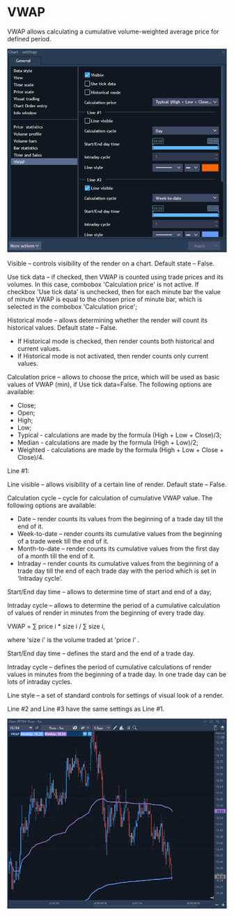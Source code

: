 # VWAP

VWAP allows calculating a cumulative volume-weighted average price for defined period.

![](../../../../.gitbook/assets/10-4.png)

Visible – controls visibility of the render on a chart. Default state – False.

Use tick data – if checked, then VWAP is counted using trade prices and its volumes. In this case, combobox 'Calculation price' is not active. If checkbox 'Use tick data' is unchecked, then for each minute bar the value of minute VWAP is equal to the chosen price of minute bar, which is selected in the combobox 'Calculation price';

Historical mode – allows determining whether the render will count its historical values. Default state – False.

* If Historical mode is checked, then render counts both historical and current values.
* If Historical mode is not activated, then render counts only current values.

Calculation price – allows to choose the price, which will be used as basic values of VWAP \(min\), if Use tick data=False. The following options are available:

* Close;
* Open;
* High;
* Low;
* Typical - calculations are made by the formula \(High + Low + Close\)/3;
* Median - calculations are made by the formula \(High + Low\)/2;
* Weighted - calculations are made by the formula \(High + Low + Close + Close\)/4.

Line \#1:

Line visible – allows visibility of a certain line of render. Default state – False.

Calculation cycle – cycle for calculation of cumulative VWAP value. The following options are available:

* Date – render counts its values from the beginning of a trade day till the end of it.
* Week-to-date – render counts its cumulative values from the beginning of a trade week till the end of it.
* Month-to-date – render counts its cumulative values from the first day of a month till the end of it.
* Intraday – render counts its cumulative values from the beginning of a trade day till the end of each trade day with the period which is set in ‘Intraday cycle’.

Start/End day time – allows to determine time of start and end of a day;

Intraday cycle – allows to determine the period of a cumulative calculation of values of render in minutes from the beginning of every trade day.

VWAP = ∑ price i \* size i / ∑ size i,

where 'size i' is the volume traded at 'price i' .

Start/End day time – defines the stard and the end of a trade day.

Intraday cycle – defines the period of cumulative calculations of render values in minutes from the beginning of a trade day. In one trade day can be lots of intraday cycles.

Line style – a set of standard controls for settings of visual look of a render.

Line \#2 and Line \#3 have the same settings as Line \#1.

![](../../../../.gitbook/assets/11.png)

